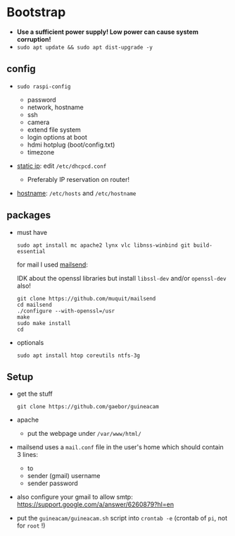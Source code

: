# Bootstrap
* __Use a sufficient power supply! Low power can cause system corruption!__
* `sudo apt update && sudo apt dist-upgrade -y`
 
## config

* `sudo raspi-config`
  * password
  * network, hostname
  * ssh
  * camera
  * extend file system
  * login options at boot
  * hdmi hotplug (boot/config.txt)
  * timezone
  
* [static ip](https://www.modmypi.com/blog/how-to-give-your-raspberry-pi-a-static-ip-address-update): edit `/etc/dhcpcd.conf`
  * Preferably IP reservation on router!
* [hostname](https://www.howtogeek.com/167195/how-to-change-your-raspberry-pi-or-other-linux-devices-hostname/): `/etc/hosts` and `/etc/hostname`

## packages
* must have
  
      sudo apt install mc apache2 lynx vlc libnss-winbind git build-essential
      
  for mail I used [mailsend](https://github.com/muquit/mailsend):
  
  IDK about the openssl libraries but install `libssl-dev` and/or `openssl-dev` also!
  
      git clone https://github.com/muquit/mailsend
      cd mailsend 
      ./configure --with-openssl=/usr
      make
      sudo make install
      cd

* optionals
  
      sudo apt install htop coreutils ntfs-3g

## Setup
* get the stuff

      git clone https://github.com/gaebor/guineacam

* apache
  * put the webpage under `/var/www/html/`
* mailsend uses a `mail.conf` file in the user's home which should contain 3 lines:
  * to
  * sender (gmail) username
  * sender password
* also configure your gmail to allow smtp: https://support.google.com/a/answer/6260879?hl=en
* put the `guineacam/guineacam.sh` script into `crontab -e` (crontab of `pi`, not for `root` !)
